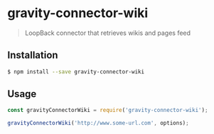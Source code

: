 # gravity-connector-wiki
> LoopBack connector that retrieves wikis and pages feed

## Installation

```sh
$ npm install --save gravity-connector-wiki
```

## Usage

```js
const gravityConnectorWiki = require('gravity-connector-wiki');

gravityConnectorWiki('http://www.some-url.com', options);
```
